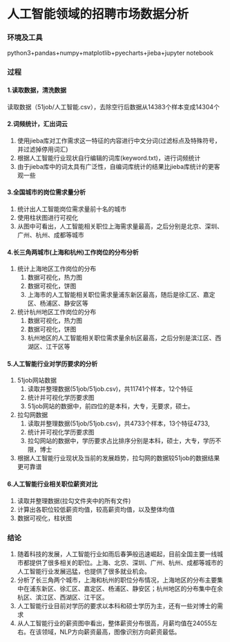 # 人工智能领域的招聘市场数据分析

### 环境及工具

python3+pandas+numpy+matplotlib+pyecharts+jieba+jupyter notebook

### 过程

#### 1.读取数据，清洗数据

读取数据（51job/人工智能.csv），去除空行后数据从14383个样本变成14304个

#### 2.词频统计，汇出词云

1. 使用jieba库对工作需求这一特征的内容进行中文分词(过滤标点及特殊符号，并过滤掉停用词汇)
2. 根据人工智能行业现状自行编辑的词库(keyword.txt)，进行词频统计
3. 由于jieba库中的词太具有广泛性，自编词库统计的结果比jieba库统计的更客观一些

#### 3.全国城市的岗位需求量分析

1. 统计出人工智能岗位需求量前十名的城市
2. 使用柱状图进行可视化
3. 从图中可看出，人工智能相关职位上海需求量最高，之后分别是北京、深圳、广州、杭州、成都等城市

#### 4.长三角两城市(上海和杭州)工作岗位的分布分析

1. 统计上海地区工作岗位的分布
   1. 数据可视化，热力图
   2. 数据可视化，饼图
   3. 上海市的人工智能相关职位需求量浦东新区最高，随后是徐汇区、嘉定区、杨浦区、静安区等
2. 统计杭州地区工作岗位的分布
   1. 数据可视化，热力图
   2. 数据可视化，饼图
   3. 杭州地区的人工智能相关职位需求量余杭区最高，之后分别是滨江区、西湖区、江干区等

#### 5.人工智能行业对学历要求的分析

1. 51job网站数据
   1. 读取并整理数据(51job/51job.csv)，共11741个样本，12个特征
   2. 统计并可视化学历要求图
   3. 51job网站的数据中，前四位的是本科，大专，无要求，硕士。
2. 拉勾网数据
   1. 读取并整理数据(51job/51job.csv)，共4733个样本，13个特征4733,
   2. 统计并可视化学历要求图
   3. 拉勾网站的数据中，学历要求占比排序分别是本科，硕士，大专，学历不限，博士
3. 根据人工智能行业现状及当前的发展趋势，拉勾网的数据较51job的数据结果更可靠谱

#### 6.人工智能行业相关职位薪资对比

1. 读取并整理数据(拉勾文件夹中的所有文件)
2. 计算出各职位较低薪资均值，较高薪资均值，以及整体均值
3. 数据可视化，柱状图



### 结论

1. 随着科技的发展，人工智能行业如雨后春笋般迅速崛起，目前全国主要一线城市都提供了很多相关的职位。上海、北京、深圳、广州、杭州、成都等城市的人工智能行业发展迅猛，也提供了很多就业机会。
2. 分析了长三角两个城市，上海和杭州的职位分布情况，上海地区的分布主要集中在浦东新区、徐汇区、嘉定区、杨浦区、静安区；杭州地区的分布集中在余杭区、滨江区、西湖区、江干区。
3. 人工智能行业目前对学历的要求以本科和硕士学历为主，还有一些对博士的需求
4. 从人工智能行业的薪资图中看出，整体薪资分布很高，月薪均值在24055左右。在该领域，NLP方向薪资最高，图像识别方向薪资最低。

